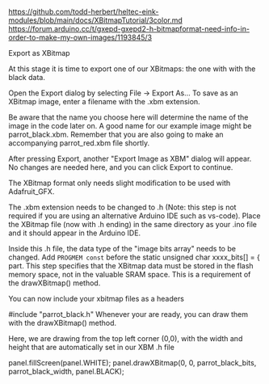 https://github.com/todd-herbert/heltec-eink-modules/blob/main/docs/XBitmapTutorial/3color.md
https://forum.arduino.cc/t/gxepd-gxepd2-h-bitmapformat-need-info-in-order-to-make-my-own-images/1193845/3



Export as XBitmap

At this stage it is time to export one of our XBitmaps: the one with with the black data.

Open the Export dialog by selecting File -> Export As... To save as an XBitmap image, enter a filename with the .xbm extension.

Be aware that the name you choose here will determine the name of the image in the code later on. A good name for our example image might be  parrot_black.xbm. Remember that you are also going to make an accompanying parrot_red.xbm file shortly.

After pressing Export, another "Export Image as XBM" dialog will appear. No changes are needed here, and you can click Export to continue.

The XBitmap format only needs slight modification to be used with Adafruit_GFX.

The .xbm extension needs to be changed to .h (Note: this step is not required if you are using an alternative Arduino IDE such as vs-code). Place the XBitmap file (now with .h ending) in the same directory as your .ino file and it should appear in the Arduino IDE.

Inside this .h file, the data type of the "image bits array" needs to be changed. Add 
`PROGMEM const` 
before the static unsigned char xxxx_bits[] = { part. This step specifies that the XBitmap data must be stored in the flash memory space, not in the valuable SRAM space. This is a requirement of the drawXBitmap() method.

You can now include your xbitmap files as a headers

#include "parrot_black.h"
Whenever your are ready, you can draw them with the drawXBitmap() method.

Here, we are drawing from the top left corner (0,0), with the width and height that are automatically set in our XBM .h file

panel.fillScreen(panel.WHITE);
panel.drawXBitmap(0, 0, parrot_black_bits, parrot_black_width, panel.BLACK);